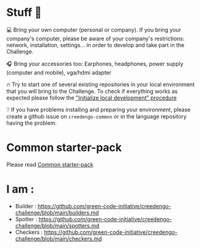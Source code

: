 # Stuff :school_satchel:

:computer: Bring your own computer (personal or company). If you bring your company's computer, please be aware of your company's restrictions: network, installation, settings... in order to develop and take part in the Challenge.

:headphones: Bring your accessories too: Earphones, headphones, power supply (computer and mobile), vga/hdmi adapter

:fire: Try to start one of several existing repositories in your local environment that you will bring to the Challenge. To check if everything works as expected please follow the ["Initialize local development" procedure](https://github.com/green-code-initiative/creedengo-common/blob/main/doc/starter-pack.md#initialize-local-development)

:grey_question: If you have problems installing and preparing your environment, please create a github issue on `creedengo-common` or in the language repository having the problem.

# Common starter-pack

Please read [Common starter-pack](https://github.com/green-code-initiative/creedengo-common/blob/main/doc/starter-pack.md)

# I am :

- Builder : https://github.com/green-code-initiative/creedengo-challenge/blob/main/builders.md  
- Spotter : https://github.com/green-code-initiative/creedengo-challenge/blob/main/spotters.md
- Checkers : https://github.com/green-code-initiative/creedengo-challenge/blob/main/checkers.md
